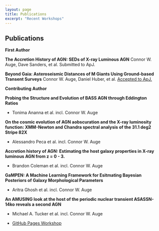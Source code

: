 ```yaml
---
layout: page
title: Publications
excerpt: "Recent Workshops"
---
```


## Publications

<!-- A list is also available [online](https://scholar.google.co.uk/citations?user=LTOTl0YAAAAJ) -->

__First Author__

**The Accretion History of AGN: SEDs of X-ray Luminous AGN**
Connor W. Auge, Dave Sanders, et al.
Submitted to ApJ.

**Beyond Gaia: Asteroseismic Distances of M Giants Using Ground-based Transent Surveys**
Connor W. Auge, Daniel Huber, et al.
[Accepted to ApJ.](https://ui.adsabs.harvard.edu/abs/2020AJ....160...18A/abstract)

__Contributing Author__

**Probing the Structure and Evolution of BASS AGN through Eddington Ratios**
- Tonima Ananna et al. incl. Connor W. Auge

**On the cosmic evolution of AGN aobscuration and the X-ray luminosity function: XMM-Newton and Chandra spectral analysis of the 31.1 deg2 Stripe 82X**
- Alessandro Peca et al. incl. Connor W. Auge

**Accretion history of AGN: Estimating the host galaxy properties in X-ray luminous AGN from z = 0 - 3.**
- Brandon Coleman et al. incl. Connor W. Auge

**GaMPEN: A Machine Learning Framework for Esitmating Bayesian Posteriors of Galaxy Morphological Parameters**
- Aritra Ghosh et al. incl. Connor W. Auge

**An AMUSING look at the host of the periodic nuclear transient ASASSN-14ko reveals a second AGN**
- Michael A. Tucker et al. incl. Connor W. Auge

- [GitHub Pages Workshop](https://github.com/BioData-Club/githubPagesTutorial)
